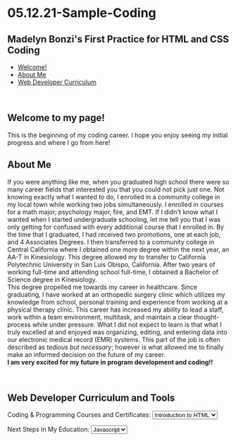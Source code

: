 # 05.12.21-Sample-Coding
<!DOCTYPE html>
<html lang="en">
  <head>
    <meta charset="UTF-8">
    <link href="style.css" rel="stylesheet" type="text/css">
    <title>First HTML Website Practice</title>
  </head>
  <body>
    <nav>
    <div class="main-heading">
      <h1>Madelyn Bonzi's First Practice for HTML and CSS Coding</h1>
    </div>
    <div class="rel-path-head">
      <ul>
        <li><a href="#Welcome">Welcome!</a></li>
        <li><a href="#About_Me">About Me</a></li>
        <li><a href="#Curriculum">Web Developer Curriculum</a></li>
      </ul>
    </div>
  </nav>
    <br>
    <div class="heading-two">
      <h2 id="Welcome">Welcome to my page! </h2>
    </div>
    <div class="free-text">
      <p>This is the beginning of my coding career. I hope you enjoy seeing my initial progress and where I go from here!</p>
    </div>
    <div class="heading-two">
      <h2 id="About_Me">About Me</h2>
    </div>
    <div class="free-text">
      <p>
        If you were anything like me, when you graduated high school there were so many career fields that interested you that you could not pick just one.
        Not knowing exactly what I wanted to do, I enrolled in a community college in my local town while working two jobs simultaneously.
        I enrolled in courses for a math major, psychology major, fire, and EMT.
        If I didn't know what I wanted when I started undergraduate schooling, let me tell you that I was only getting for confused with every additional course that I enrolled in.
        By the time that I graduated, I had received two promotions, one at each job, and 4 Associates Degrees.
        I then transferred to a community college in Central California where I obtained one more degree within the next year, an AA-T in Kinesiology.
        This degree allowed my to transfer to California Polytechnic University in San Luis Obispo, California.
        After two years of working full-time and attending school full-time, I obtained a Bachelor of Science degree in Kinesiology.
        <br>
        This degree propelled me towards my career in healthcare.
        Since graduating, I have worked at an orthopedic surgery clinic which utilizes my knowledge from school, personal training and experience from working at a physical therapy clinic.
        This career has increased my ability to lead a staff, work within a team environment, multitask, and maintain a clear thought-process while under pressure.
        What I did not expect to learn is that what I truly excelled at and enjoyed was organizing, editing, and entering data into our electronic medical record (EMR) systems.
        This part of the job is often described as <em>tedious but necessary</em>; however is what allowed me to finally make an informed decision on the future of my career.
        <br>
        <strong> I am very excited for my future in program development and coding!!</strong>
      </p>
      <br>
    </div>
    <div class="heading-two">
      <h2 id="Curriculum">Web Developer Curriculum and Tools</h2>
    </div>
    <div class="free-text">
      <form class="dropdown-list" action="index.html" method="post">
        <label for="courses">Coding & Programming Courses and Certificates:</label>
        <select class="courses" name="courses" id="codecademy-courses">
          <option value="HTML-into">Introduction to HTML</option>
          <option value="css-intro">Introduction to CSS</option>
          <option value="css-intermediate">Intermediate CSS</option>
          <option value="css-advanced">Advanced CSS Grids</option>
          <option value="ATOM">ATOM</option>
        </select>
      </form>
    </div>
    <div class="free-text">
      <form class="dropdown-list" action="index.html" method="post">
        <label for="next-courses">Next Steps in My Education:</label>
        <select class="next-courses" name="next-courses" id="future-courses">
          <option value="Javascript">Javascript</option>
          <option value="Git">Git</option>
          <option value="GitHub">GitHub</option>
          <option value="React">React</option>
          <option value="Python">Python</option>
        </select>
      </form>
    </div>
  </body>
</html>
